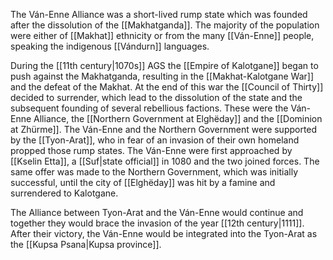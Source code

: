 The Ván-Enne Alliance was a short-lived rump state which was founded after the dissolution of the [[Makhatganda]]. The majority of the population were either of [[Makhat]] ethnicity or from the many [[Ván-Enne]] people, speaking the indigenous [[Vándurn]] languages. 

During the [[11th century|1070s]] AGS the [[Empire of Kalotgane]] began to push against the Makhatganda, resulting in the [[Makhat-Kalotgane War]] and the defeat of the Makhat. At the end of this war the [[Council of Thirty]] decided to surrender, which lead to the dissolution of the state and the subsequent founding of several rebellious factions. These were the Ván-Enne Alliance, the [[Northern Government at Elghëday]] and the [[Dominion at Zhürme]]. The Ván-Enne and the Northern Government were supported by the [[Tyon-Arat]], who in fear of an invasion of their own homeland propped those rump states. The Ván-Enne were first approached by [[Kselin Etta]], a [[Suf|state official]] in 1080 and the two joined forces. The same offer was made to the Northern Government, which was initially successful, until the city of [[Elghëday]] was hit by a famine and surrendered to Kalotgane. 

The Alliance between Tyon-Arat and the Ván-Enne would continue and together they would brace the invasion of the year [[12th century|1111]]. After their victory, the Ván-Enne would be integrated into the Tyon-Arat as the [[Kupsa Psana|Kupsa province]]. 